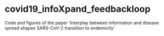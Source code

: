 # covid19_infoXpand_feedbackloop
Code and figures of the paper 'Interplay between information and disease spread shapes SARS-CoV-2 transition to endemicity'
